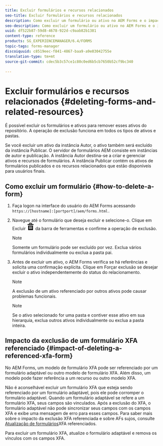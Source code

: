 ```yaml
---
title: Excluir formulários e recursos relacionados
seo-title: Excluir formulários e recursos relacionados
description: Como excluir um formulário ou ativo no AEM Forms e o impacto nos ativos referenciados e referenciadores e formulários XFA.
seo-description: Como excluir um formulário ou ativo no AEM Forms e o impacto nos ativos referenciados e referenciadores e formulários XFA.
uuid: df522b87-59d8-4678-922d-c9aab82b1381
content-type: reference
products: SG_EXPERIENCEMANAGER/6.4/FORMS
topic-tags: forms-manager
discoiquuid: c8519eec-f841-4867-baa9-a9e03042755e
translation-type: tm+mt
source-git-commit: cdec5b3c57ce1c80c0ed6b5cb7650b52cf9bc340

---
```



# Excluir formulários e recursos relacionados {#deleting-forms-and-related-resources}

É possível excluir os formulários e ativos para remover esses ativos do repositório. A operação de exclusão funciona em todos os tipos de ativos e pastas.

Se você excluir um ativo da instância Autor, o ativo também será excluído da instância Publicar. O servidor de formulários AEM consiste em instâncias de autor e publicação. A instância Autor destina-se a criar e gerenciar ativos e recursos de formulários. A instância Publicar contém os ativos de formulários publicados e os recursos relacionados que estão disponíveis para usuários finais.

## Como excluir um formulário {#how-to-delete-a-form}

1. Faça logon na interface do usuário do AEM Forms acessando `https://[hostname]:[portport]/aem/forms.html.`
1. Navegue até o formulário que deseja excluir e selecione-o. Clique em Excluir ![aem6forms_delete2](assets/aem6forms_delete2.png) da barra de ferramentas e confirme a operação de exclusão.

   >[!NOTE]
   >
   >Somente um formulário pode ser excluído por vez. Exclua vários formulários individualmente ou exclua a pasta pai.

1. Antes de excluir um ativo, o AEM Forms verifica se há referências e solicita uma confirmação explícita. Clique em Forçar exclusão se desejar excluir o ativo independentemente do status do relacionamento.

   >[!NOTE]
   >
   >A exclusão de um ativo referenciado por outros ativos pode causar problemas funcionais.

   >[!NOTE]
   >
   >Se o ativo selecionado for uma pasta e contiver esse ativo em sua hierarquia, exclua outros ativos individualmente ou exclua a pasta inteira.

## Impacto da exclusão de um formulário XFA referenciado {#impact-of-deleting-a-referenced-xfa-form}

No AEM Forms, um modelo de formulário XFA pode ser referenciado por um formulário adaptável ou outro modelo de formulário XFA. Além disso, um modelo pode fazer referência a um recurso ou outro modelo XFA.

Não é aconselhável excluir um formulário XFA que esteja sendo referenciado por um formulário adaptável, pois ele pode corromper o formulário adaptável. Quando um formulário adaptável se refere a um formulário XFA, seus campos são vinculados. Após a exclusão do XFA, o formulário adaptável não pode sincronizar seus campos com os campos XFA e exibe uma mensagem de erro para esses campos. Para saber mais sobre o impacto da exclusão XFA referenciada e sobre AFs sujos, consulte [Atualização de formulários](/help/forms/using/get-xdp-pdf-documents-aem.md#p-updating-referenced-xfa-forms-p)XFA referenciados.

Para excluir um formulário XFA, atualize o formulário adaptável e remova os vínculos com os campos XFA.
